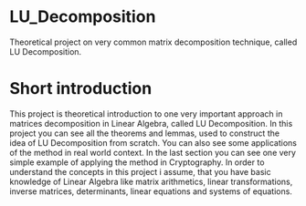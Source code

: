 # LU_Decomposition
Theoretical project on very common matrix decomposition technique, called LU Decomposition.

# Short introduction
This project is theoretical introduction to one very important approach in matrices decomposition in Linear Algebra, called LU Decomposition. In this project you can see all the 
theorems and lemmas, used to construct the idea of LU Decomposition from scratch. You can also see some applications of the method in real world context. In the last section you
can see one very simple example of applying the method in Cryptography. In order to understand the concepts in this project i assume, that you have basic knowledge of Linear Algebra
like matrix arithmetics, linear transformations, inverse matrices, determinants, linear equations and systems of equations.
